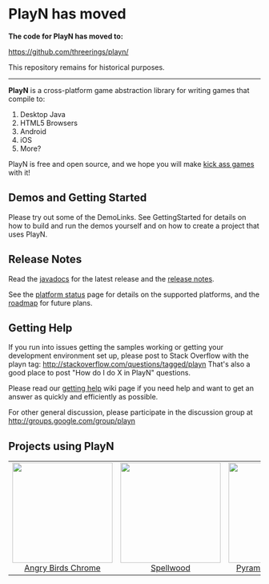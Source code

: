 # PlayN has moved #

**The code for PlayN has moved to:**

https://github.com/threerings/playn/


This repository remains for historical purposes.

---


**PlayN**  is a cross-platform game abstraction library for writing games that compile to:
  1. Desktop Java
  1. HTML5 Browsers
  1. Android
  1. iOS
  1. More?

PlayN is free and open source, and we hope you will make [kick ass games](http://www.google.com/events/io/2011/sessions/kick-ass-game-programming-with-google-web-toolkit.html) with it!

## Demos and Getting Started ##
Please try out some of the DemoLinks. See GettingStarted for details on how to build and run the demos yourself and on how to create a project that uses PlayN.

## Release Notes ##
Read the [javadocs](http://docs.playn.googlecode.com/git/javadoc/index.html) for the latest release and the [release notes](ReleaseNotes.md).

See the [platform status](PlatformStatus.md) page for details on the supported platforms, and the [roadmap](Roadmap.md) for future plans.

## Getting Help ##
If you run into issues getting the samples working or getting your development environment set up, please post to Stack Overflow with the playn tag: http://stackoverflow.com/questions/tagged/playn That's also a good place to post "How do I do X in PlayN" questions.

Please read our [getting help](GettingHelp.md) wiki page if you need help and want to get an answer as quickly and efficiently as possible.

For other general discussion, please participate in the discussion group at http://groups.google.com/group/playn

## Projects using PlayN ##

<table cellpadding='10'><tr>
<td align='center' valign='top'>
<a href='http://chrome.angrybirds.com'>
<img src='https://storage.googleapis.com/playn-downloads/angrybirds-screenshot-2011-11-15.png' width='200' /><br />
Angry Birds Chrome</a>
</td>
<td align='center' valign='top'>
<a href='http://www.spellwood.com'>
<img src='https://storage.googleapis.com/playn-downloads/spellwood-2012-12-12.png' width='200' /><br />
Spellwood</a>
</td>
<td align='center' valign='top'>
<a href='http://apps.facebook.com/pyramidsolitairesaga/'>
<img src='https://storage.googleapis.com/playn-downloads/pyramid-solitaire-saga-2012-03-27.png' width='200' /><br />
Pyramid Solitaire Saga</a>
</td>
<td align='center' border='3' valign='top'>
<font size='4'>
.....<br />
Check out the <a href='http://code.google.com/p/playn/wiki/DemoLinks'><b>complete list</b></a> of<br />
games powered by PlayN<br />
.....<br />
</font>
</td>
</tr></table>
